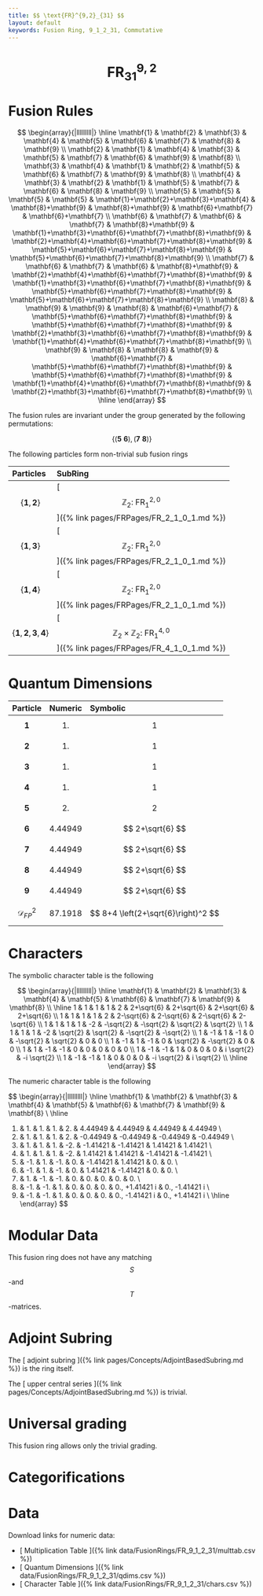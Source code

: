 ```yaml
---
title: $$ \text{FR}^{9,2}_{31} $$
layout: default
keywords: Fusion Ring, 9_1_2_31, Commutative
---
```

# $$ \text{FR}^{9,2}_{31} $$


# Fusion Rules

$$
\begin{array}{|lllllllll|}
\hline
 \mathbf{1} & \mathbf{2} & \mathbf{3} & \mathbf{4} & \mathbf{5} & \mathbf{6} & \mathbf{7} & \mathbf{8} & \mathbf{9} \\
 \mathbf{2} & \mathbf{1} & \mathbf{4} & \mathbf{3} & \mathbf{5} & \mathbf{7} & \mathbf{6} & \mathbf{9} & \mathbf{8} \\
 \mathbf{3} & \mathbf{4} & \mathbf{1} & \mathbf{2} & \mathbf{5} & \mathbf{6} & \mathbf{7} & \mathbf{9} & \mathbf{8} \\
 \mathbf{4} & \mathbf{3} & \mathbf{2} & \mathbf{1} & \mathbf{5} & \mathbf{7} & \mathbf{6} & \mathbf{8} & \mathbf{9} \\
 \mathbf{5} & \mathbf{5} & \mathbf{5} & \mathbf{5} & \mathbf{1}+\mathbf{2}+\mathbf{3}+\mathbf{4} & \mathbf{8}+\mathbf{9} & \mathbf{8}+\mathbf{9} & \mathbf{6}+\mathbf{7} & \mathbf{6}+\mathbf{7} \\
 \mathbf{6} & \mathbf{7} & \mathbf{6} & \mathbf{7} & \mathbf{8}+\mathbf{9} & \mathbf{1}+\mathbf{3}+\mathbf{6}+\mathbf{7}+\mathbf{8}+\mathbf{9} & \mathbf{2}+\mathbf{4}+\mathbf{6}+\mathbf{7}+\mathbf{8}+\mathbf{9} & \mathbf{5}+\mathbf{6}+\mathbf{7}+\mathbf{8}+\mathbf{9} & \mathbf{5}+\mathbf{6}+\mathbf{7}+\mathbf{8}+\mathbf{9} \\
 \mathbf{7} & \mathbf{6} & \mathbf{7} & \mathbf{6} & \mathbf{8}+\mathbf{9} & \mathbf{2}+\mathbf{4}+\mathbf{6}+\mathbf{7}+\mathbf{8}+\mathbf{9} & \mathbf{1}+\mathbf{3}+\mathbf{6}+\mathbf{7}+\mathbf{8}+\mathbf{9} & \mathbf{5}+\mathbf{6}+\mathbf{7}+\mathbf{8}+\mathbf{9} & \mathbf{5}+\mathbf{6}+\mathbf{7}+\mathbf{8}+\mathbf{9} \\
 \mathbf{8} & \mathbf{9} & \mathbf{9} & \mathbf{8} & \mathbf{6}+\mathbf{7} & \mathbf{5}+\mathbf{6}+\mathbf{7}+\mathbf{8}+\mathbf{9} & \mathbf{5}+\mathbf{6}+\mathbf{7}+\mathbf{8}+\mathbf{9} & \mathbf{2}+\mathbf{3}+\mathbf{6}+\mathbf{7}+\mathbf{8}+\mathbf{9} & \mathbf{1}+\mathbf{4}+\mathbf{6}+\mathbf{7}+\mathbf{8}+\mathbf{9} \\
 \mathbf{9} & \mathbf{8} & \mathbf{8} & \mathbf{9} & \mathbf{6}+\mathbf{7} & \mathbf{5}+\mathbf{6}+\mathbf{7}+\mathbf{8}+\mathbf{9} & \mathbf{5}+\mathbf{6}+\mathbf{7}+\mathbf{8}+\mathbf{9} & \mathbf{1}+\mathbf{4}+\mathbf{6}+\mathbf{7}+\mathbf{8}+\mathbf{9} & \mathbf{2}+\mathbf{3}+\mathbf{6}+\mathbf{7}+\mathbf{8}+\mathbf{9} \\
\hline
\end{array}
$$


The fusion rules are invariant under the group generated by the following permutations:

$$ \left\{(\mathbf{5} \ \mathbf{6}), (\mathbf{7} \ \mathbf{8})\right\} $$


The following particles form non-trivial sub fusion rings

| Particles | SubRing |
| :------ | :------ |
| $$ \{\mathbf{1},\mathbf{2}\} $$ | [ $$ \mathbb{Z}_2:\ \text{FR}^{2,0}_{1} $$ ]({% link pages/FRPages/FR_2_1_0_1.md %}) |
| $$ \{\mathbf{1},\mathbf{3}\} $$ | [ $$ \mathbb{Z}_2:\ \text{FR}^{2,0}_{1} $$ ]({% link pages/FRPages/FR_2_1_0_1.md %}) |
| $$ \{\mathbf{1},\mathbf{4}\} $$ | [ $$ \mathbb{Z}_2:\ \text{FR}^{2,0}_{1} $$ ]({% link pages/FRPages/FR_2_1_0_1.md %}) |
| $$ \{\mathbf{1},\mathbf{2},\mathbf{3},\mathbf{4}\} $$ | [ $$ \mathbb{Z}_2\times \mathbb{Z}_2:\ \text{FR}^{4,0}_{1} $$ ]({% link pages/FRPages/FR_4_1_0_1.md %}) |


# Quantum Dimensions

| Particle | Numeric | Symbolic |
| :------ | :------ | :------ |
| $$ \mathbf{1} $$ | $$ 1. $$ | $$ 1 $$ |
| $$ \mathbf{2} $$ | $$ 1. $$ | $$ 1 $$ |
| $$ \mathbf{3} $$ | $$ 1. $$ | $$ 1 $$ |
| $$ \mathbf{4} $$ | $$ 1. $$ | $$ 1 $$ |
| $$ \mathbf{5} $$ | $$ 2. $$ | $$ 2 $$ |
| $$ \mathbf{6} $$ | $$ 4.44949 $$ | $$ 2+\sqrt{6} $$ |
| $$ \mathbf{7} $$ | $$ 4.44949 $$ | $$ 2+\sqrt{6} $$ |
| $$ \mathbf{8} $$ | $$ 4.44949 $$ | $$ 2+\sqrt{6} $$ |
| $$ \mathbf{9} $$ | $$ 4.44949 $$ | $$ 2+\sqrt{6} $$ |
| $$ \mathcal{D}_{FP}^2 $$ | $$ 87.1918 $$ | $$ 8+4 \left(2+\sqrt{6}\right)^2 $$ |

# Characters

The symbolic character table is the following

$$
\begin{array}{|lllllllll|}
\hline
 \mathbf{1} & \mathbf{2} & \mathbf{3} & \mathbf{4} & \mathbf{5} & \mathbf{6} & \mathbf{7} & \mathbf{9} & \mathbf{8} \\
\hline
 1 & 1 & 1 & 1 & 2 & 2+\sqrt{6} & 2+\sqrt{6} & 2+\sqrt{6} & 2+\sqrt{6} \\
 1 & 1 & 1 & 1 & 2 & 2-\sqrt{6} & 2-\sqrt{6} & 2-\sqrt{6} & 2-\sqrt{6} \\
 1 & 1 & 1 & 1 & -2 & -\sqrt{2} & -\sqrt{2} & \sqrt{2} & \sqrt{2} \\
 1 & 1 & 1 & 1 & -2 & \sqrt{2} & \sqrt{2} & -\sqrt{2} & -\sqrt{2} \\
 1 & -1 & 1 & -1 & 0 & -\sqrt{2} & \sqrt{2} & 0 & 0 \\
 1 & -1 & 1 & -1 & 0 & \sqrt{2} & -\sqrt{2} & 0 & 0 \\
 1 & 1 & -1 & -1 & 0 & 0 & 0 & 0 & 0 \\
 1 & -1 & -1 & 1 & 0 & 0 & 0 & i \sqrt{2} & -i \sqrt{2} \\
 1 & -1 & -1 & 1 & 0 & 0 & 0 & -i \sqrt{2} & i \sqrt{2} \\
\hline
\end{array}
$$

The numeric character table is the following

$$
\begin{array}{|lllllllll|}
\hline
 \mathbf{1} & \mathbf{2} & \mathbf{3} & \mathbf{4} & \mathbf{5} & \mathbf{6} & \mathbf{7} & \mathbf{9} & \mathbf{8} \\
\hline
 1. & 1. & 1. & 1. & 2. & 4.44949 & 4.44949 & 4.44949 & 4.44949 \\
 1. & 1. & 1. & 1. & 2. & -0.44949 & -0.44949 & -0.44949 & -0.44949 \\
 1. & 1. & 1. & 1. & -2. & -1.41421 & -1.41421 & 1.41421 & 1.41421 \\
 1. & 1. & 1. & 1. & -2. & 1.41421 & 1.41421 & -1.41421 & -1.41421 \\
 1. & -1. & 1. & -1. & 0. & -1.41421 & 1.41421 & 0. & 0. \\
 1. & -1. & 1. & -1. & 0. & 1.41421 & -1.41421 & 0. & 0. \\
 1. & 1. & -1. & -1. & 0. & 0. & 0. & 0. & 0. \\
 1. & -1. & -1. & 1. & 0. & 0. & 0. & 0.\, +1.41421 i & 0.\, -1.41421 i \\
 1. & -1. & -1. & 1. & 0. & 0. & 0. & 0.\, -1.41421 i & 0.\, +1.41421 i \\
\hline
\end{array}
$$

# Modular Data

This fusion ring does not have any matching $$ S $$-and $$ T $$-matrices.

# Adjoint Subring

The [ adjoint subring ]({% link pages/Concepts/AdjointBasedSubring.md %}) is the ring itself.

The [ upper central series ]({% link pages/Concepts/AdjointBasedSubring.md %}) is trivial.

# Universal grading

This fusion ring allows only the trivial grading.

# Categorifications



# Data

Download links for numeric data:

* [ Multiplication Table ]({% link data/FusionRings/FR_9_1_2_31/multtab.csv %})
* [ Quantum Dimensions ]({% link data/FusionRings/FR_9_1_2_31/qdims.csv %})
* [ Character Table ]({% link data/FusionRings/FR_9_1_2_31/chars.csv %})
